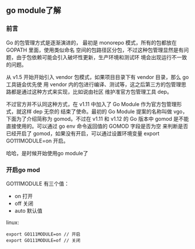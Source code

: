 ## go module了解  


### 前言
Go 的包管理方式是逐渐演进的， 最初是 monorepo 模式，所有的包都放在 GOPATH 里面，使用类似命名
空间的包路径区分包，不过这种包管理显然是有问题，由于包依赖可能会引入破坏性更新，生产环境和测试环
境会出现运行不一致的问题。  

从 v1.5 开始开始引入 vendor 包模式，如果项目目录下有 vendor 目录，那么 go 工具链会优先使
用 vendor 内的包进行编译、测试等，这之后第三方的包管理思路都是通过这种方式来实现，比如说由社区
维护准官方包管理工具 dep。  

不过官方并不认同这种方式，在 v1.11 中加入了 Go Module 作为官方包管理形式，就这样 dep 无奈的
结束了使命。最初的 Go Module 提案的名称叫做 vgo，下面为了介绍简称为 gomod。不过在 v1.11 和 
v1.12 的 Go 版本中 gomod 是不能直接使用的。可以通过 go env 命令返回值的 GOMOD 字段是否为空
来判断是否已经开启了 gomod，如果没有开启，可以通过设置环境变量 export GO111MODULE=on 开启。  

哈哈，是时候开始使用go module了  

### 开启go mod

GO111MODULE 有三个值：
- on    打开
- off   关闭
- auto  默认值

linux:  
````  
export GO111MODULE=on // 开启
export GO111MODULE=of // 关闭
````
 